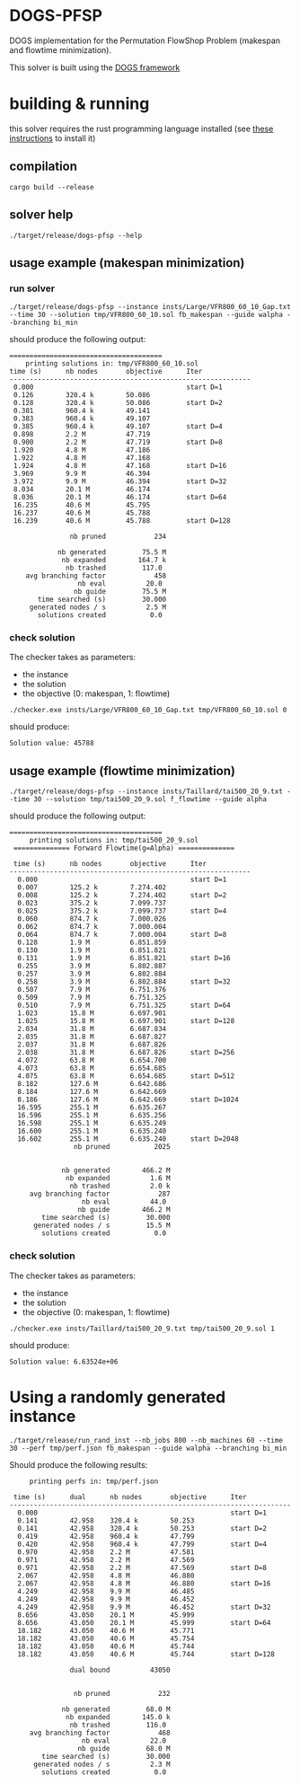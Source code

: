 # DOGS-PFSP

DOGS implementation for the Permutation FlowShop Problem (makespan and flowtime minimization).

This solver is built using the [DOGS framework](https://github.com/librallu/dogs)

# building & running

this solver requires the rust programming language installed (see [these instructions](https://www.rust-lang.org/learn/get-started) to install it)

## compilation 

`cargo build --release`

## solver help

`./target/release/dogs-pfsp --help`

## usage example (makespan minimization)

### run solver

`./target/release/dogs-pfsp --instance insts/Large/VFR800_60_10_Gap.txt --time 30 --solution tmp/VFR800_60_10.sol fb_makespan --guide walpha --branching bi_min`

 should produce the following output:
 ```
======================================
	 printing solutions in: tmp/VFR800_60_10.sol
 time (s)      nb nodes       objective      Iter           
------------------------------------------------------------
  0.000                                      start D=1      
  0.126        320.4 k        50.086                        
  0.128        320.4 k        50.086         start D=2      
  0.381        960.4 k        49.141                        
  0.383        960.4 k        49.107                        
  0.385        960.4 k        49.107         start D=4      
  0.898        2.2 M          47.719                        
  0.900        2.2 M          47.719         start D=8      
  1.920        4.8 M          47.186                        
  1.922        4.8 M          47.168                        
  1.924        4.8 M          47.168         start D=16     
  3.969        9.9 M          46.394                        
  3.972        9.9 M          46.394         start D=32     
  8.034        20.1 M         46.174                        
  8.036        20.1 M         46.174         start D=64     
  16.235       40.6 M         45.795                        
  16.237       40.6 M         45.788                        
  16.239       40.6 M         45.788         start D=128    

                nb pruned            234

             nb generated         75.5 M
              nb expanded        164.7 k
               nb trashed         117.0 
     avg branching factor            458
                  nb eval          20.0 
                 nb guide         75.5 M
        time searched (s)         30.000
      generated nodes / s          2.5 M
        solutions created           0.0 
```

### check solution

The checker takes as parameters:
 - the instance
 - the solution
 - the objective (0: makespan, 1: flowtime)

`./checker.exe insts/Large/VFR800_60_10_Gap.txt tmp/VFR800_60_10.sol 0`

should produce:
```
Solution value: 45788
```


## usage example (flowtime minimization)

`./target/release/dogs-pfsp --instance insts/Taillard/tai500_20_9.txt --time 30 --solution tmp/tai500_20_9.sol f_flowtime --guide alpha`

 should produce the following output:

```
======================================
	 printing solutions in: tmp/tai500_20_9.sol
 ============== Forward Flowtime(g=Alpha) ==============

 time (s)      nb nodes       objective      Iter           
------------------------------------------------------------
  0.000                                      start D=1      
  0.007        125.2 k        7.274.402                     
  0.008        125.2 k        7.274.402      start D=2      
  0.023        375.2 k        7.099.737                     
  0.025        375.2 k        7.099.737      start D=4      
  0.060        874.7 k        7.000.026                     
  0.062        874.7 k        7.000.004                     
  0.064        874.7 k        7.000.004      start D=8      
  0.128        1.9 M          6.851.859                     
  0.130        1.9 M          6.851.821                     
  0.131        1.9 M          6.851.821      start D=16     
  0.255        3.9 M          6.802.887                     
  0.257        3.9 M          6.802.884                     
  0.258        3.9 M          6.802.884      start D=32     
  0.507        7.9 M          6.751.376                     
  0.509        7.9 M          6.751.325                     
  0.510        7.9 M          6.751.325      start D=64     
  1.023        15.8 M         6.697.901                     
  1.025        15.8 M         6.697.901      start D=128    
  2.034        31.8 M         6.687.834                     
  2.035        31.8 M         6.687.827                     
  2.037        31.8 M         6.687.826                     
  2.038        31.8 M         6.687.826      start D=256    
  4.072        63.8 M         6.654.700                     
  4.073        63.8 M         6.654.685                     
  4.075        63.8 M         6.654.685      start D=512    
  8.182        127.6 M        6.642.686                     
  8.184        127.6 M        6.642.669                     
  8.186        127.6 M        6.642.669      start D=1024   
  16.595       255.1 M        6.635.267                     
  16.596       255.1 M        6.635.256                     
  16.598       255.1 M        6.635.249                     
  16.600       255.1 M        6.635.240                     
  16.602       255.1 M        6.635.240      start D=2048   
                nb pruned           2025


             nb generated        466.2 M
              nb expanded          1.6 M
               nb trashed          2.0 k
     avg branching factor            287
                  nb eval          44.0 
                 nb guide        466.2 M
        time searched (s)         30.000
      generated nodes / s         15.5 M
        solutions created           0.0 
```

### check solution

The checker takes as parameters:
 - the instance
 - the solution
 - the objective (0: makespan, 1: flowtime)

`./checker.exe insts/Taillard/tai500_20_9.txt tmp/tai500_20_9.sol 1`

should produce:
```
Solution value: 6.63524e+06
```


# Using a randomly generated instance

```./target/release/run_rand_inst --nb_jobs 800 --nb_machines 60 --time 30 --perf tmp/perf.json fb_makespan --guide walpha --branching bi_min```

Should produce the following results:

```
	 printing perfs in: tmp/perf.json

 time (s)      dual      nb nodes       objective      Iter           
----------------------------------------------------------------------
  0.000                                                start D=1      
  0.141        42.958    320.4 k        50.253                        
  0.141        42.958    320.4 k        50.253         start D=2      
  0.419        42.958    960.4 k        47.799                        
  0.420        42.958    960.4 k        47.799         start D=4      
  0.970        42.958    2.2 M          47.581                        
  0.971        42.958    2.2 M          47.569                        
  0.971        42.958    2.2 M          47.569         start D=8      
  2.067        42.958    4.8 M          46.880                        
  2.067        42.958    4.8 M          46.880         start D=16     
  4.249        42.958    9.9 M          46.485                        
  4.249        42.958    9.9 M          46.452                        
  4.249        42.958    9.9 M          46.452         start D=32     
  8.656        43.050    20.1 M         45.999                        
  8.656        43.050    20.1 M         45.999         start D=64     
  18.182       43.050    40.6 M         45.771                        
  18.182       43.050    40.6 M         45.754                        
  18.182       43.050    40.6 M         45.744                        
  18.182       43.050    40.6 M         45.744         start D=128    

               dual bound          43050


                nb pruned            232

             nb generated         68.0 M
              nb expanded        145.0 k
               nb trashed         116.0 
     avg branching factor            468
                  nb eval          22.0 
                 nb guide         68.0 M
        time searched (s)         30.000
      generated nodes / s          2.3 M
        solutions created           0.0 
```